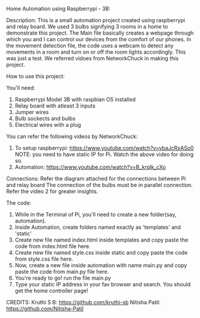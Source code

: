 Home Automation using Raspberrypi - 3B:

Description: 
This is a small automation project created using raspberrypi and relay board.
We used 3 bulbs signifying 3 rooms in a home to demonstrate this project.
The Main file basically creates a webpage through which you and I can control our devices from the comfort of our phones.
In the movement detection file, the code uses a webcam to detect any movements in a room  and turn on or off the room lights accordingly. This was just a test.
We referred vidoes from NetworkChuck in making this project.

How to use this project:

You'll need:
1. Raspberrypi Model 3B with raspbian OS installed
2. Relay board with atleast 3 inputs
3. Jumper wires
4. Bulb sockects and bulbs
5. Electrical wires with a plug

You can refer the following videos by NetworkChuck:
1. To setup raspberrypi: https://www.youtube.com/watch?v=vbaJcRxASo0
NOTE: you need to have static IP for Pi. Watch the above video for doing so.
2. Automation: https://www.youtube.com/watch?v=B_krqlk_cXo

Connections:
Refer the diagram attached for the connections between Pi and relay board
The connection of the bulbs must be in parallel connection. Refer the video 2 for greater insights.

The code:
1. While in the Terminal of Pi, you'll need to create a new folder(say, automation).
2. Inside Automation, create folders named exactly as 'templates' and 'static'
3. Create new file named index.html inside templates and copy paste the code from index.html file here.
4. Create new file named style.css inside static and copy paste the code from style.css file here.
5. Now, create a new file inside automation with name main.py and copy paste the code from main.py file here.
6. You're ready to go! run the file main.py
7. Type your static IP address in your fav browser and search. You should get the home controller page!

CREDITS:
Kruthi S B: https://github.com/kruthi-sb 
Nitisha Patil: https://github.com/Nitisha-Patil
